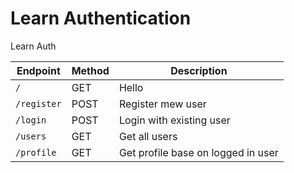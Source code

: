 # Learn Authentication

Learn Auth

| Endpoint    | Method | Description                        |
| ----------- | ------ | ---------------------------------- |
| `/`         | GET    | Hello                              |
| `/register` | POST   | Register mew user                  |
| `/login`    | POST   | Login with existing user           |
| `/users`    | GET    | Get all users                      |
| `/profile`  | GET    | Get profile base on logged in user |
